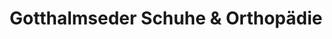 ---
title: "Gotthalmseder Schuhe & Orthopädie"
url: /mettmach/gotthalmseder-schuhe-und-orthopaedie/
shop: Schuhe
---